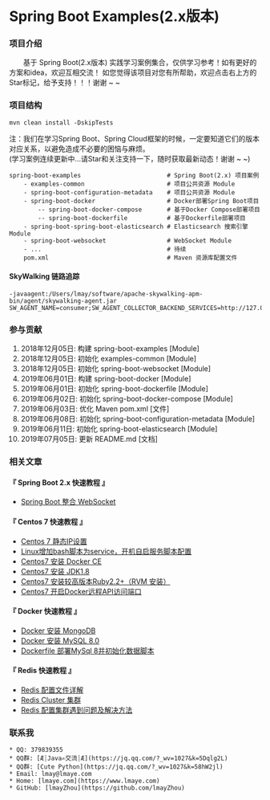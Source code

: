 # Spring Boot Examples(2.x版本)

### 项目介绍
&emsp;&emsp;基于 Spring Boot(2.x版本) 实践学习案例集合，仅供学习参考！如有更好的方案和idea，欢迎互相交流！
如您觉得该项目对您有所帮助，欢迎点击右上方的Star标记，给予支持！！！谢谢 ~ ~

### 项目结构
```shell
mvn clean install -DskipTests
```
注：我们在学习Spring Boot、Spring Cloud框架的时候，一定要知道它们的版本对应关系，以避免造成不必要的困恼与麻烦。   
(学习案例连续更新中...请Star和关注支持一下，随时获取最新动态！谢谢 ~ ~)

    spring-boot-examples                        # Spring Boot(2.x) 项目案例
        - examples-common                       # 项目公共资源 Module
        - spring-boot-configuration-metadata    # 项目公共资源 Module
        - spring-boot-docker                    # Docker部署Spring Boot项目
            -- spring-boot-docker-compose       # 基于Docker Compose部署项目
            -- spring-boot-dockerfile           # 基于Dockerfile部署项目
        - spring-boot-spring-boot-elasticsearch # Elasticsearch 搜索引擎Module
        - spring-boot-websocket                 # WebSocket Module
        - ...                                   # 待续
        pom.xml                                 # Maven 资源库配置文件

#### SkyWalking 链路追踪
```text
-javaagent:/Users/lmay/software/apache-skywalking-apm-bin/agent/skywalking-agent.jar
SW_AGENT_NAME=consumer;SW_AGENT_COLLECTOR_BACKEND_SERVICES=http://127.0.0.1:8080/
```

### 参与贡献
 1. 2018年12月05日: 构建 spring-boot-examples [Module]
 2. 2018年12月05日: 初始化 examples-common [Module]
 3. 2018年12月05日: 初始化 spring-boot-websocket [Module]
 4. 2019年06月01日: 构建 spring-boot-docker [Module]
 5. 2019年06月01日: 初始化 spring-boot-dockerfile [Module]
 6. 2019年06月02日: 初始化 spring-boot-docker-compose [Module]
 7. 2019年06月03日: 优化 Maven pom.xml [文件]
 8. 2019年06月08日: 初始化 spring-boot-configuration-metadata [Module]
 9. 2019年06月11日: 初始化 spring-boot-elasticsearch [Module]
10. 2019年07月05日: 更新 README.md [文档]

### 相关文章
#### 『 Spring Boot 2.x 快速教程 』
- [Spring Boot 整合 WebSocket](https://www.lmaye.com/2018/12/06/20181206163745/)

#### 『 Centos 7 快速教程 』
- [Centos 7 静态IP设置](https://www.lmaye.com/2017/12/22/20180809103359/)
- [Linux增加bash脚本为service，开机自启服务脚本配置](https://www.lmaye.com/2017/12/23/20180809103413/)
- [Centos7 安装 Docker CE](hhttps://www.lmaye.com/2019/04/28/20190428183357/)
- [Centos7 安装 JDK1.8](https://www.lmaye.com/2019/04/29/20190429005630/)
- [Centos7 安装较高版本Ruby2.2+（RVM 安装）](https://www.lmaye.com/2019/01/24/20190124223042/)
- [Centos7 开启Docker远程API访问端口](https://www.lmaye.com/2019/06/04/20190604230713/)

#### 『 Docker 快速教程 』
- [Docker 安装 MongoDB](https://www.lmaye.com/2019/05/06/20190506232452/)
- [Docker 安装 MySQL 8.0](https://www.lmaye.com/2019/05/22/20190522162930/)
- [Dockerfile 部署MySql 8并初始化数据脚本](https://www.lmaye.com/2019/06/02/20190602133656/)

#### 『 Redis 快速教程 』
- [Redis 配置文件详解](https://www.lmaye.com/2018/09/06/20180906002632/)
- [Redis Cluster 集群](https://www.lmaye.com/2019/01/24/20190124212849/)
- [Redis 配置集群遇到问题及解决方法](https://www.lmaye.com/2019/01/24/20190124223656/)

### 联系我
    * QQ: 379839355
    * QQ群: [Æ┊Java✍交流┊Æ](https://jq.qq.com/?_wv=1027&k=5Dqlg2L)
    * QQ群: [Cute Python](https://jq.qq.com/?_wv=1027&k=58hW2jl)
    * Email: lmay@lmaye.com
    * Home: [lmaye.com](https://www.lmaye.com)
    * GitHub: [lmayZhou](https://github.com/lmayZhou)
